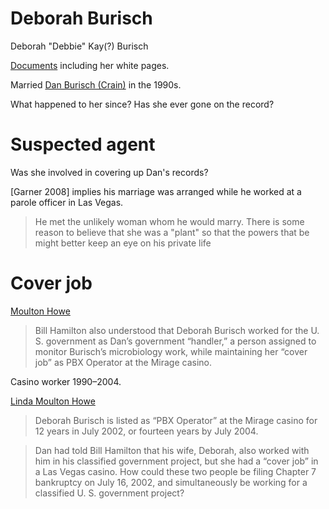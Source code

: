 # Deborah Burisch

Deborah "Debbie" Kay(?) Burisch

[Documents](./burisch_deborah/) including her white pages.

Married [Dan Burisch (Crain)](burisch_dan.md) in the 1990s.

What happened to her since? Has she ever gone on the record?

# Suspected agent

Was she involved in covering up Dan's records?

[Garner 2008] implies his marriage was arranged while he worked at a parole officer in Las Vegas.

> He met the unlikely woman whom he would marry. There is
some reason to believe that she was a "plant" so that the powers that be might
better keep an eye on his private life

# Cover job

[Moulton Howe](https://www.earthfiles.com/2004/07/13/the-chapter-7-bankruptcy-of-dan-and-deborah-burisch/)
> Bill Hamilton also understood that Deborah Burisch worked for the U. S. government as Dan’s government “handler,” a person assigned to monitor Burisch’s microbiology work, while maintaining her “cover job” as PBX Operator at the Mirage casino.

Casino worker 1990&ndash;2004.

[Linda Moulton Howe](https://www.earthfiles.com/2004/07/13/the-chapter-7-bankruptcy-of-dan-and-deborah-burisch/)

>  Deborah Burisch is listed as “PBX Operator” at the Mirage casino for 12 years in July 2002, or fourteen years by July 2004.

> Dan had told Bill Hamilton that his wife, Deborah, also worked with him in his classified government project, but she had a “cover job” in a Las Vegas casino.
> How could these two people be filing Chapter 7 bankruptcy on July 16, 2002, and simultaneously be working for a classified U. S. government project?
